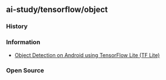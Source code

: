 ## ai-study/tensorflow/object


### History


### Information
- [Object Detection on Android using TensorFlow Lite (TF Lite)](https://augmentedstartups.com/object-detection-on-android-using-tensorflow-lite-tf-lite/)


### Open Source


